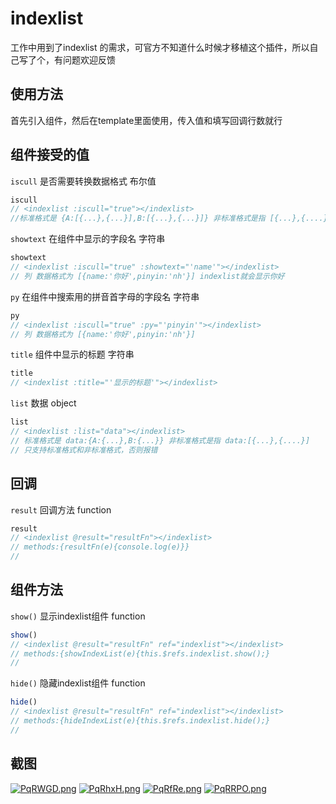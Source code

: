 # indexlist
工作中用到了indexlist 的需求，可官方不知道什么时候才移植这个插件，所以自己写了个，有问题欢迎反馈

## 使用方法
首先引入组件，然后在template里面使用，传入值和填写回调行数就行

## 组件接受的值
``` iscull ``` 是否需要转换数据格式 布尔值
```javascript
iscull
// <indexlist :iscull="true"></indexlist>
//标准格式是 {A:[{...},{...}],B:[{...},{...}]} 非标准格式是指 [{...},{....}] , 请看好数据格式，格式不对会报错
``` 

``` showtext ``` 在组件中显示的字段名 字符串
```javascript
showtext
// <indexlist :iscull="true" :showtext="'name'"></indexlist>
// 列 数据格式为 [{name:'你好',pinyin:'nh'}] indexlist就会显示你好
``` 

``` py ``` 在组件中搜索用的拼音首字母的字段名 字符串
```javascript
py
// <indexlist :iscull="true" :py="'pinyin'"></indexlist>
// 列 数据格式为 [{name:'你好',pinyin:'nh'}] 
``` 

``` title ``` 组件中显示的标题 字符串
```javascript
title
// <indexlist :title="'显示的标题'"></indexlist>
``` 

``` list ``` 数据 object
```javascript
list
// <indexlist :list="data"></indexlist>
// 标准格式是 data:{A:{...},B:{...}} 非标准格式是指 data:[{...},{....}]
// 只支持标准格式和非标准格式，否则报错
``` 

## 回调
``` result ``` 回调方法 function
```javascript
result
// <indexlist @result="resultFn"></indexlist>
// methods:{resultFn(e){console.log(e)}}
// 
``` 

## 组件方法
``` show() ``` 显示indexlist组件 function
```javascript
show()
// <indexlist @result="resultFn" ref="indexlist"></indexlist>
// methods:{showIndexList(e){this.$refs.indexlist.show();}
// 
``` 

``` hide() ``` 隐藏indexlist组件 function
```javascript
hide()
// <indexlist @result="resultFn" ref="indexlist"></indexlist>
// methods:{hideIndexList(e){this.$refs.indexlist.hide();}
// 
``` 

## 截图
[![PqRWGD.png](https://s1.ax1x.com/2018/08/27/PqRWGD.png)](https://imgchr.com/i/PqRWGD)
[![PqRhxH.png](https://s1.ax1x.com/2018/08/27/PqRhxH.png)](https://imgchr.com/i/PqRhxH)
[![PqRfRe.png](https://s1.ax1x.com/2018/08/27/PqRfRe.png)](https://imgchr.com/i/PqRfRe)
[![PqRRPO.png](https://s1.ax1x.com/2018/08/27/PqRRPO.png)](https://imgchr.com/i/PqRRPO)